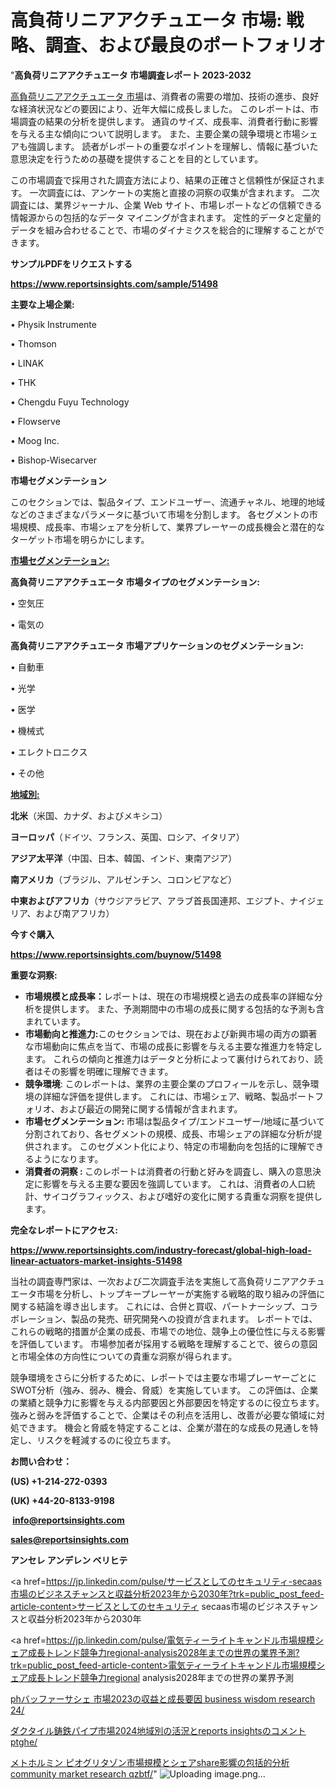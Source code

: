 # 高負荷リニアアクチュエータ 市場: 戦略、調査、および最良のポートフォリオ

"<strong>高負荷リニアアクチュエータ 市場調査レポート 2023-2032</strong>

<a href=https://www.reportsinsights.com/sample/51498>高負荷リニアアクチュエータ 市場</a>は、消費者の需要の増加、技術の進歩、良好な経済状況などの要因により、近年大幅に成長しました。 このレポートは、市場調査の結果の分析を提供します。 通貨のサイズ、成長率、消費者行動に影響を与える主な傾向について説明します。 また、主要企業の競争環境と市場シェアも強調します。 読者がレポートの重要なポイントを理解し、情報に基づいた意思決定を行うための基礎を提供することを目的としています。

この市場調査で採用された調査方法により、結果の正確さと信頼性が保証されます。 一次調査には、アンケートの実施と直接の洞察の収集が含まれます。 二次調査には、業界ジャーナル、企業 Web サイト、市場レポートなどの信頼できる情報源からの包括的なデータ マイニングが含まれます。 定性的データと定量的データを組み合わせることで、市場のダイナミクスを総合的に理解することができます。

<strong><b>サンプルPDFをリクエストする</b></strong>

<a href=https://www.reportsinsights.com/sample/51498><strong><u>https://www.reportsinsights.com/sample/51498</u></strong></a>

<strong>主要な上場企業:</strong>

• Physik Instrumente

• Thomson

• LINAK

• THK

• Chengdu Fuyu Technology

• Flowserve

• Moog  Inc.

• Bishop-Wisecarver

<strong>市場セグメンテーション</strong>

このセクションでは、製品タイプ、エンドユーザー、流通チャネル、地理的地域などのさまざまなパラメータに基づいて市場を分割します。 各セグメントの市場規模、成長率、市場シェアを分析して、業界プレーヤーの成長機会と潜在的なターゲット市場を明らかにします。

<strong><u>市場セグメンテーション</u></strong><strong><u>:</u></strong>

<strong>高負荷リニアアクチュエータ 市場タイプのセグメンテーション:</strong>

• 空気圧

• 電気の

<strong>高負荷リニアアクチュエータ 市場アプリケーションのセグメンテーション:</strong>

• 自動車

• 光学

• 医学

• 機械式

• エレクトロニクス

• その他

<strong><u>地域別</u></strong><strong><u>:</u></strong>

<strong>北米</strong>（米国、カナダ、およびメキシコ）

<strong>ヨーロッパ</strong>（ドイツ、フランス、英国、ロシア、イタリア）

<strong>アジア太平洋</strong>（中国、日本、韓国、インド、東南アジア）

<strong>南アメリカ</strong>（ブラジル、アルゼンチン、コロンビアなど）

<strong>中東およびアフリカ</strong>（サウジアラビア、アラブ首長国連邦、エジプト、ナイジェリア、および南アフリカ）

<strong>今すぐ購入</strong>

<a href=https://www.reportsinsights.com/buynow/51498><strong><u>https://www.reportsinsights.com/buynow/51498</u></strong></a>

<strong>重要な洞察:</strong>
<ul>
  <li><strong>市場規模と成長率：</strong>レポートは、現在の市場規模と過去の成長率の詳細な分析を提供します。 また、予測期間中の市場の成長に関する包括的な予測も含まれています。</li>
  <li><strong>市場動向と推進力:</strong>このセクションでは、現在および新興市場の両方の顕著な市場動向に焦点を当て、市場の成長に影響を与える主要な推進力を特定します。 これらの傾向と推進力はデータと分析によって裏付けられており、読者はその影響を明確に理解できます。</li>
  <li><strong>競争環境</strong>: このレポートは、業界の主要企業のプロフィールを示し、競争環境の詳細な評価を提供します。 これには、市場シェア、戦略、製品ポートフォリオ、および最近の開発に関する情報が含まれます。</li>
  <li><strong>市場セグメンテーション: </strong>市場は製品タイプ/エンドユーザー/地域に基づいて分割されており、各セグメントの規模、成長、市場シェアの詳細な分析が提供されます。 このセグメント化により、特定の市場動向を包括的に理解できるようになります。</li>
  <li><strong>消費者の洞察 : </strong>このレポートは消費者の行動と好みを調査し、購入の意思決定に影響を与える主要な要因を強調しています。 これは、消費者の人口統計、サイコグラフィックス、および嗜好の変化に関する貴重な洞察を提供します。</li>
</ul>
<strong>完全なレポートにアクセス:</strong>

<a href=https://www.reportsinsights.com/industry-forecast/global-high-load-linear-actuators-market-insights-51498><strong><u><b>https://www.reportsinsights.com/industry-forecast/global-high-load-linear-actuators-market-insights-51498</b></u></strong></a>

当社の調査専門家は、一次および二次調査手法を実施して高負荷リニアアクチュエータ市場を分析し、トップキープレーヤーが実施する戦略的取り組みの評価に関する結論を導き出します。 これには、合併と買収、パートナーシップ、コラボレーション、製品の発売、研究開発への投資が含まれます。 レポートでは、これらの戦略的措置が企業の成長、市場での地位、競争上の優位性に与える影響を評価しています。 市場参加者が採用する戦略を理解することで、彼らの意図と市場全体の方向性についての貴重な洞察が得られます。

競争環境をさらに分析するために、レポートでは主要な市場プレーヤーごとにSWOT分析（強み、弱み、機会、脅威）を実施しています。 この評価は、企業の業績と競争力に影響を与える内部要因と外部要因を特定するのに役立ちます。 強みと弱みを評価することで、企業はその利点を活用し、改善が必要な領域に対処できます。 機会と脅威を特定することは、企業が潜在的な成長の見通しを特定し、リスクを軽減するのに役立ちます。

<strong>お問い合わせ：</strong>

<strong>(US) +1-214-272-0393</strong>

<strong>(UK) +44-20-8133-9198</strong>

<strong> </strong><a href=info@reportsinsights.com><strong><u>info@reportsinsights.com</u></strong></a>

<a href=sales@reportsinsights.com><strong><u>sales@reportsinsights.com</u></strong></a>

<strong>アンセレ アンデレン ベリヒテ</strong>

<a href=https://jp.linkedin.com/pulse/サービスとしてのセキュリティ-secaas市場のビジネスチャンスと収益分析2023年から2030年?trk=public_post_feed-article-content>サービスとしてのセキュリティ secaas市場のビジネスチャンスと収益分析2023年から2030年</a>

<a href=https://jp.linkedin.com/pulse/電気ティーライトキャンドル市場規模シェア成長トレンド競争力regional-analysis2028年までの世界の業界予測?trk=public_post_feed-article-content>電気ティーライトキャンドル市場規模シェア成長トレンド競争力regional analysis2028年までの世界の業界予測</a>

<a href=https://www.linkedin.com/pulse/phバッファーサシェ-市場2023の収益と成長要因-business-wisdom-research-24/>phバッファーサシェ 市場2023の収益と成長要因 business wisdom research 24/</a>

<a href=https://www.linkedin.com/pulse/ダクタイル鋳鉄パイプ市場2024地域別の活況とreports-insightsのコメント-ptghe/>ダクタイル鋳鉄パイプ市場2024地域別の活況とreports insightsのコメント ptghe/</a>

<a href=https://www.linkedin.com/pulse/メトホルミン-ピオグリタゾン市場規模とシェアshare影響の包括的分析-community-market-research-qzbtf/>メトホルミン ピオグリタゾン市場規模とシェアshare影響の包括的分析 community market research qzbtf/</a>"
![Uploading image.png…]()
